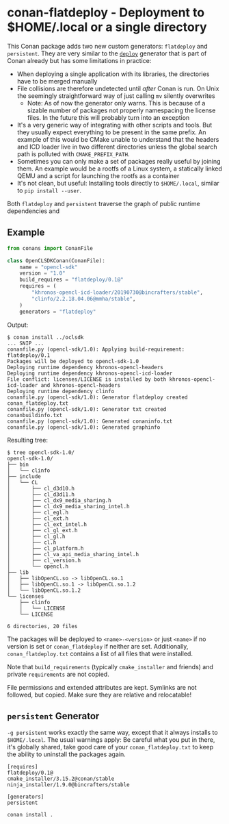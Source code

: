 # conan-flatdeploy - Deployment to $HOME/.local or a single directory

This Conan package adds two new custom generators: `flatdeploy` and `persistent`.
They are very similar to the [`deploy`](https://docs.conan.io/en/latest/reference/generators/deploy.html) generator that is part of Conan already but has some limitations in practice:

* When deploying a single application with its libraries, the directories have to be merged manually
* File collisions are therefore undetected until *after* Conan is run. On Unix the seemingly straightforward way of just calling `mv` silently overwrites
	* Note: As of now the generator only warns. This is because of a sizable number of packages not properly namespacing the license files. In the future this will probably turn into an exception
* It's a very generic way of integrating with other scripts and tools. But they usually expect everything to be present in the same prefix. An example of this would be CMake unable to understand that the headers and ICD loader live in two different directories unless the global search path is polluted with `CMAKE_PREFIX_PATH`.
* Sometimes you can only make a set of packages really useful by joining them. An example would be a rootfs of a Linux system, a statically linked QEMU and a script for launching the rootfs as a container
* It's not clean, but useful: Installing tools directly to `$HOME/.local`, similar to `pip install --user`.

Both `flatdeploy` and `persistent` traverse the graph of public runtime dependencies and 

## Example

```python
from conans import ConanFile

class OpenCLSDKConan(ConanFile):
    name = "opencl-sdk"
    version = "1.0"
    build_requires = "flatdeploy/0.1@"
    requires = (
    	"khronos-opencl-icd-loader/20190730@bincrafters/stable",
		"clinfo/2.2.18.04.06@mmha/stable",
	)
    generators = "flatdeploy"
```

Output:

```
$ conan install ../oclsdk
... SNIP ...
conanfile.py (opencl-sdk/1.0): Applying build-requirement: flatdeploy/0.1
Packages will be deployed to opencl-sdk-1.0
Deploying runtime dependency khronos-opencl-headers
Deploying runtime dependency khronos-opencl-icd-loader
File conflict: licenses/LICENSE is installed by both khronos-opencl-icd-loader and khronos-opencl-headers
Deploying runtime dependency clinfo
conanfile.py (opencl-sdk/1.0): Generator flatdeploy created conan_flatdeploy.txt
conanfile.py (opencl-sdk/1.0): Generator txt created conanbuildinfo.txt
conanfile.py (opencl-sdk/1.0): Generated conaninfo.txt
conanfile.py (opencl-sdk/1.0): Generated graphinfo
```

Resulting tree:

```
$ tree opencl-sdk-1.0/
opencl-sdk-1.0/
├── bin
│   └── clinfo
├── include
│   └── CL
│       ├── cl_d3d10.h
│       ├── cl_d3d11.h
│       ├── cl_dx9_media_sharing.h
│       ├── cl_dx9_media_sharing_intel.h
│       ├── cl_egl.h
│       ├── cl_ext.h
│       ├── cl_ext_intel.h
│       ├── cl_gl_ext.h
│       ├── cl_gl.h
│       ├── cl.h
│       ├── cl_platform.h
│       ├── cl_va_api_media_sharing_intel.h
│       ├── cl_version.h
│       └── opencl.h
├── lib
│   ├── libOpenCL.so -> libOpenCL.so.1
│   ├── libOpenCL.so.1 -> libOpenCL.so.1.2
│   └── libOpenCL.so.1.2
└── licenses
    ├── clinfo
    │   └── LICENSE
    └── LICENSE

6 directories, 20 files
```

The packages will be deployed to `<name>-<version>` or just `<name>` if no version is set or `conan_flatdeploy` if neither are set.
Additionally, `conan_flatdeploy.txt` contains a list of all files that were installed.

Note that `build_requirements` (typically `cmake_installer` and friends) and private `requirements` are not copied.

File permissions and extended attributes are kept. Symlinks are not followed, but copied. Make sure they are relative and relocatable!

## `persistent` Generator

`-g persistent` works exactly the same way, except that it always installs to `$HOME/.local`. The usual warnings apply: Be careful what you put in there, it's globally shared, take good care of your `conan_flatdeploy.txt` to keep the ability to uninstall the packages again.

```
[requires]
flatdeploy/0.1@
cmake_installer/3.15.2@conan/stable
ninja_installer/1.9.0@bincrafters/stable

[generators]
persistent
```

```
conan install .
```
